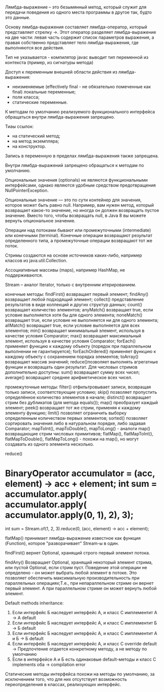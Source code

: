 Лямбда-выражение – это безымянный метод, который служит для передачи поведения из одного места программы в другое так, будто это данные.

Основу лямбда-выражения составляет лямбда-оператор, который представляет стрелку ->. 
Этот оператор разделяет лямбда-выражение на две части: левая часть содержит список параметров выражения, 
а правая собственно представляет тело лямбда-выражения, где выполняются все действия.

Тип не указывается - компилятор javac выводит тип переменной из контекста (пример, из сигнатуры метода)

Доступ к переменным внешней области действия из лямбда-выражения:

- неизменяемые (effectively final - не обязательно помеченные как final) локальные переменные;
- поля класса;
- статические переменные.

К методам по умолчанию реализуемого функционального интерфейса обращаться внутри лямбда-выражения запрещено.

Тиаы ссылок:
- на статический метод;
- на метод экземпляра;
- на конструктор.

Запись в переменную в пределах лямбда-выражения также запрещена.

Внутри лямбда-выражений запрещено обращаться к методам по умолчанию.

Опциональные значения (optionals) не являются функциональными интерфейсами, однако являются удобным средством предотвращения 
NullPointerException.

Опциональные значение — это по сути контейнер для значения, которое может быть равно null. 
Например, вам нужен метод, который возвращает какое-то значение, но иногда он должен возвращать пустое значение. 
Вместо того, чтобы возвращать null, в Java 8 вы можете вернуть опциональное значение.

Операции над потоками бывают или промежуточными (intermediate) или конечными (terminal). 
Конечные операции возвращают результат определенного типа, а промежуточные операции возвращают тот же поток.

Стримы создаются на основе источников каких-либо, например классов из java.util.Collection.

Ассоциативные массивы (maps), например HashMap, не поддерживаются.

Stream – аналог Iterator, только с внутренним итерированием.

конечные методы:
findFirst() возвращает первый элемент;
findAny() возвращает любой подходящий элемент;
collect() представление результатов в виде коллекций и других структур данных;
count() возвращает количество элементов;
anyMatch() возвращает true, если условие выполняется хотя бы для одного элемента;
noneMatch() возвращает true, если условие не выполняется ни для одного элемента;
allMatch() возвращает true, если условие выполняется для всех элементов;
min() возвращает минимальный элемент, используя в качестве условия Comparator;
max() возвращает максимальный элемент, используя в качестве условия Comparator;
forEach() применяет функцию к каждому объекту (порядок при параллельном выполнении не гарантируется);
forEachOrdered() применяет функцию к каждому объекту с сохранением порядка элементов;
toArray() возвращает массив значений;
reduce()позволяет выполнять агрегатные функции и возвращать один результат.
Для числовых стримов дополнительно доступны:
sum() возвращает сумму всех чисел;
average() возвращает среднее арифметическое всех чисел.


промежуточные методы:
filter() отфильтровывает записи, возвращая только записи, соответствующие условию;
skip() позволяет пропустить определённое количество элементов в начале;
distinct() возвращает стрим без дубликатов (для метода equals());
map() преобразует каждый элемент;
peek() возвращает тот же стрим, применяя к каждому элементу функцию;
limit() позволяет ограничить выборку определенным количеством первых элементов;
sorted() позволяет сортировать значения либо в натуральном порядке, либо задавая Comparator;
mapToInt(), mapToDouble(), mapToLong() - аналоги map() возвращающие стрим числовых примитивов;
flatMap(), flatMapToInt(), flatMapToDouble(), flatMapToLong() - похожи на map(), но могут создавать из одного элемента несколько.


reduce()

BinaryOperator<Integer> accumulator = (acc, element) -> acc + element; 
int sum = accumulator.apply(
accumulator.apply( 
  accumulator.apply(0, 1),
2), 3);
  ==
int sum = Stream.of(1, 2, 3).reduce(0, (acc, element) -> acc + element);
  
flatMap() 
принимает лямбда-выражение известное как функция (Function), которое "разворачивает" Stream-ы в один.

findFirst()
вернет Optional<T>, хранящий строго первый элемент потока. 

findAny()
Возвращает Optional<T>, хранящий некоторый элемент стрима, или пустой Optional<T>, если стрим пуст. Поведение этой операции не определено - он может выбрать любой элемент в потоке. Это позволяет обеспечить максимальную производительность при параллельных операциях;Т.е., при непараллельном стриме он вернет первый элемент. А при параллельном стриме он может вернуть любой элемент.


Default methods inheritance:
1) Если интерфейс Б наследует интерфейс А, и класс С имплементит А -> A default
2) Если интерфейс Б наследует интерфейс А, и класс С имплементит Б -> Б default
3) Если интерфейс Б наследует интерфейс А, и класс С имплементит А и Б -> Б default
4) Если интерфейс Б наследует интерфейс А, и класс С override default  -> Предпочтение отдается конкретному методу, а не методу по умолчанию
4) Если в интерфейсе А и Б есть одинаковые default-методы и класс С implements оба -> compilation error


Статические методы интерфейса похожи на методы по умолчанию, за исключением того, что для них отсутствует возможность переопределения в классах, реализующих интерфейс.
